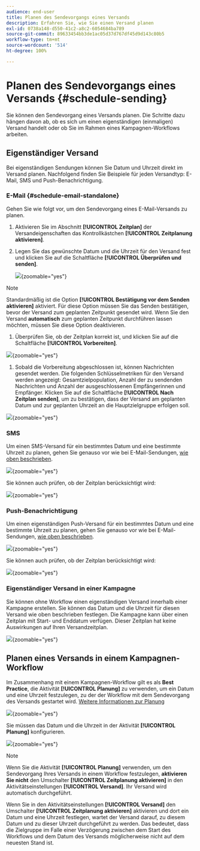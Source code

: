```yaml
---
audience: end-user
title: Planen des Sendevorgangs eines Versands
description: Erfahren Sie, wie Sie einen Versand planen
exl-id: 0738a148-d550-41c2-a8c2-6054684ba789
source-git-commit: 89633454bb3de1ac05d37d767df45d9d143c80b5
workflow-type: tm+mt
source-wordcount: '514'
ht-degree: 100%

---
```


# Planen des Sendevorgangs eines Versands {#schedule-sending}

Sie können den Sendevorgang eines Versands planen. Die Schritte dazu hängen davon ab, ob es sich um einen eigenständigen (einmaligen) Versand handelt oder ob Sie im Rahmen eines Kampagnen-Workflows arbeiten.

## Eigenständiger Versand

Bei eigenständigen Sendungen können Sie Datum und Uhrzeit direkt im Versand planen.
Nachfolgend finden Sie Beispiele für jeden Versandtyp: E-Mail, SMS und Push-Benachrichtigung.

### E-Mail {#schedule-email-standalone}

Gehen Sie wie folgt vor, um den Sendevorgang eines E-Mail-Versands zu planen.

1. Aktivieren Sie im Abschnitt **[!UICONTROL Zeitplan]** der Versandeigenschaften das Kontrollkästchen **[!UICONTROL Zeitplanung aktivieren]**.

1. Legen Sie das gewünschte Datum und die Uhrzeit für den Versand fest und klicken Sie auf die Schaltfläche **[!UICONTROL Überprüfen und senden]**.

   ![](assets/schedule-email-standalone.png){zoomable="yes"}

>[!NOTE]
>
>Standardmäßig ist die Option **[!UICONTROL Bestätigung vor dem Senden aktivieren]** aktiviert. Für diese Option müssen Sie das Senden bestätigen, bevor der Versand zum geplanten Zeitpunkt gesendet wird. Wenn Sie den Versand **automatisch** zum geplanten Zeitpunkt durchführen lassen möchten, müssen Sie diese Option deaktivieren.
>

1. Überprüfen Sie, ob der Zeitplan korrekt ist, und klicken Sie auf die Schaltfläche **[!UICONTROL Vorbereiten]**.

![](assets/schedule-email-standalone-prepare.png){zoomable="yes"}

1. Sobald die Vorbereitung abgeschlossen ist, können Nachrichten gesendet werden. Die folgenden Schlüsselmetriken für den Versand werden angezeigt: Gesamtzielpopulation, Anzahl der zu sendenden Nachrichten und Anzahl der ausgeschlossenen Empfängerinnen und Empfänger. Klicken Sie auf die Schaltfläche **[!UICONTROL Nach Zeitplan senden]**, um zu bestätigen, dass der Versand am geplanten Datum und zur geplanten Uhrzeit an die Hauptzielgruppe erfolgen soll.

![](assets/schedule-email-standalone-send.png){zoomable="yes"}


### SMS

Um einen SMS-Versand für ein bestimmtes Datum und eine bestimmte Uhrzeit zu planen, gehen Sie genauso vor wie bei E-Mail-Sendungen, [wie oben beschrieben](#schedule-email-standalone).

![](assets/schedule-sms-standalone.png){zoomable="yes"}

Sie können auch prüfen, ob der Zeitplan berücksichtigt wird:

![](assets/schedule-sms-standalone-prepare.png){zoomable="yes"}

### Push-Benachrichtigung

Um einen eigenständigen Push-Versand für ein bestimmtes Datum und eine bestimmte Uhrzeit zu planen, gehen Sie genauso vor wie bei E-Mail-Sendungen, [wie oben beschrieben](#schedule-email-standalone).

![](assets/schedule-push-standalone.png){zoomable="yes"}

Sie können auch prüfen, ob der Zeitplan berücksichtigt wird:

![](assets/schedule-push-standalone-prepare.png){zoomable="yes"}

### Eigenständiger Versand in einer Kampagne

Sie können ohne Workflow einen eigenständigen Versand innerhalb einer Kampagne erstellen. Sie können das Datum und die Uhrzeit für diesen Versand wie oben beschrieben festlegen.
Die Kampagne kann über einen Zeitplan mit Start- und Enddatum verfügen. Dieser Zeitplan hat keine Auswirkungen auf Ihren Versandzeitplan.

![](assets/schedule-delivery-standalone.png){zoomable="yes"}

## Planen eines Versands in einem Kampagnen-Workflow

Im Zusammenhang mit einem Kampagnen-Workflow gilt es als **Best Practice**, die Aktivität **[!UICONTROL Planung]** zu verwenden, um ein Datum und eine Uhrzeit festzulegen, zu der der Workflow mit dem Sendevorgang des Versands gestartet wird. [Weitere Informationen zur Planung](../workflows/activities/scheduler.md)

![](assets/schedule-workflow.png){zoomable="yes"}


Sie müssen das Datum und die Uhrzeit in der Aktivität **[!UICONTROL Planung]** konfigurieren.

![](assets/schedule-workflow-scheduler.png){zoomable="yes"}


>[!NOTE]
>
>Wenn Sie die Aktivität **[!UICONTROL Planung]** verwenden, um den Sendevorgang Ihres Versands in einem Workflow festzulegen, **aktivieren Sie nicht** den Umschalter **[!UICONTROL Zeitplanung aktivieren]** in den Aktivitätseinstellungen **[!UICONTROL Versand]**. Ihr Versand wird automatisch durchgeführt.
>

Wenn Sie in den Aktivitätseinstellungen **[!UICONTROL Versand]** den Umschalter **[!UICONTROL Zeitplanung aktivieren]** aktivieren und dort ein Datum und eine Uhrzeit festlegen, wartet der Versand darauf, zu diesem Datum und zu dieser Uhrzeit durchgeführt zu werden. Das bedeutet, dass die Zielgruppe im Falle einer Verzögerung zwischen dem Start des Workflows und dem Datum des Versands möglicherweise nicht auf dem neuesten Stand ist.
